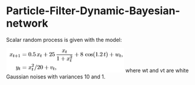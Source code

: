 # Particle-Filter-Dynamic-Bayesian-network
Scalar random process is given with the model:

![Model](https://github.com/Artificial-Intelligence-kosta/Particle-Filter-Dynamic-Bayesian-network/blob/master/Process.png)
where wt and vt are white Gaussian noises with variances 10 and 1.
